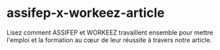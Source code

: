 # assifep-x-workeez-article
Lisez comment ASSIFEP et WORKEEZ travaillent ensemble pour mettre l'emploi et la formation au cœur de leur réussite à travers notre article.
